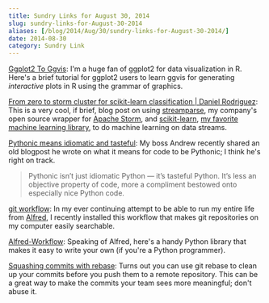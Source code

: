 ```yaml
---
title: Sundry Links for August 30, 2014
slug: sundry-links-for-August-30-2014
aliases: [/blog/2014/Aug/30/sundry-links-for-August-30-2014/]
date: 2014-08-30
category: Sundry Link
---
```


[Ggplot2 To Ggvis](http://jimhester.github.io/ggplot2ToGgvis/): I'm a huge fan of ggplot2 for data visualization in R. Here's a brief tutorial for ggplot2 users to learn ggvis for generating _interactive_ plots in R using the grammar of graphics.

[From zero to storm cluster for scikit-learn classification | Daniel Rodriguez](http://danielfrg.com/blog/2014/08/01/storm-sklearn/): This is a very cool, if brief, blog post on using [streamparse](https://github.com/Parsely/streamparse "Parsely/streamparse Âˇ GitHub"), my company's open source wrapper for [Apache Storm](https://storm.incubator.apache.org/ "Storm, distributed and fault-tolerant realtime computation"), and [scikit-learn](http://scikit-learn.org/stable/ "scikit-learn: machine learning in Python &mdash; scikit-learn 0.15.1 documentation"), [my favorite machine learning library](https://www.youtube.com/watch?v=2kx19t8bNMU "An Introduction to Scikit-Learn - YouTube"), to do machine learning on data streams.

[Pythonic means idiomatic and tasteful](http://www.pixelmonkey.org/2010/11/03/pythonic-means-idiomatic-and-tasteful): My boss Andrew recently shared an old blogpost he wrote on what it means for code to be Pythonic; I think he's right on track.

> Pythonic isn’t just idiomatic Python — it’s tasteful Python. It’s less an objective property of code, more a compliment bestowed onto especially nice Python code.

[git workflow](https://github.com/deanishe/alfred-repos): In my ever continuing attempt to be able to run my entire life from [Alfred](http://www.alfredapp.com/ "Alfred App - Productivity App for Mac OS X"), I recently installed this workflow that makes git repositories on my computer easily searchable.

[Alfred-Workflow](http://www.deanishe.net/alfred-workflow/index.html): Speaking of Alfred, here's a handy Python library that makes it easy to write your own (if you're a Python programmer).

[Squashing commits with rebase](http://gitready.com/advanced/2009/02/10/squashing-commits-with-rebase.html): Turns out you can use git rebase to clean up your commits before you push them to a remote repository. This can be a great way to make the commits your team sees more meaningful; don't abuse it.
